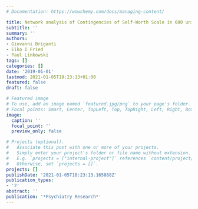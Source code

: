 ```yaml
---
# Documentation: https://wowchemy.com/docs/managing-content/

title: Network analysis of Contingencies of Self-Worth Scale in 680 university students
subtitle: ''
summary: ''
authors:
- Giovanni Briganti
- Eiko I Fried
- Paul Linkowski
tags: []
categories: []
date: '2019-01-01'
lastmod: 2021-01-05T19:23:13+01:00
featured: false
draft: false

# Featured image
# To use, add an image named `featured.jpg/png` to your page's folder.
# Focal points: Smart, Center, TopLeft, Top, TopRight, Left, Right, BottomLeft, Bottom, BottomRight.
image:
  caption: ''
  focal_point: ''
  preview_only: false

# Projects (optional).
#   Associate this post with one or more of your projects.
#   Simply enter your project's folder or file name without extension.
#   E.g. `projects = ["internal-project"]` references `content/project/deep-learning/index.md`.
#   Otherwise, set `projects = []`.
projects: []
publishDate: '2021-01-05T18:23:13.165888Z'
publication_types:
- '2'
abstract: ''
publication: '*Psychiatry Research*'
---
```


